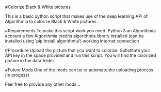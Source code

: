 #Colorize Black & White pictures 

This is a basic python script that makes use of the deep learning API of Algorithmia to colorize Black & White pictures.

#Requirements
To make this script work you need: 
Python 3
an Algorithmia account 
a few Algorithmia credits
algorithmia library installed (can be installed using 'pip install algorithmia')
working internet connection

#Procedure
Upload the picture that you want to colorize.
Substitute your API key in the space provided and run this script.
You will find the colorized picture in the data folder.

#Future Mods
One of the mods can be to automate the uploading process (in progess)


Feel free to provide any other mods...  